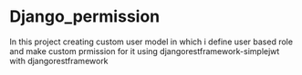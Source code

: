 # Django_permission

In this project creating custom user model in which i define user based role and make custom prmission for it using djangorestframework-simplejwt with djangorestframework